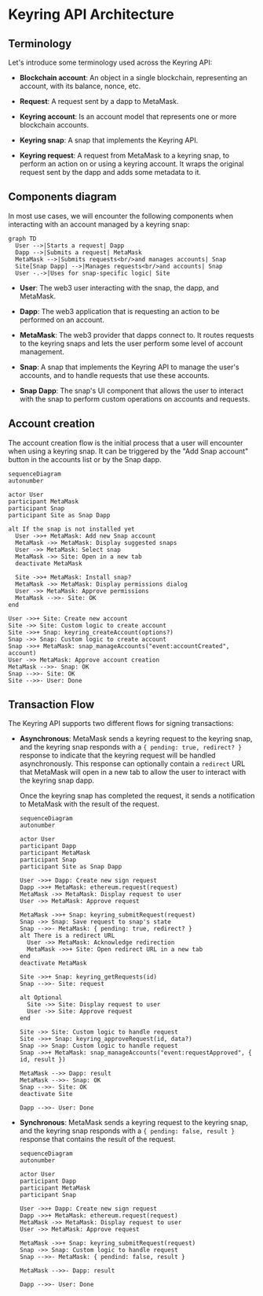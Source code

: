 # Keyring API Architecture

## Terminology

Let's introduce some terminology used across the Keyring API:

- **Blockchain account**: An object in a single blockchain, representing an
  account, with its balance, nonce, etc.

- **Request**: A request sent by a dapp to MetaMask.

- **Keyring account**: Is an account model that represents one or more
  blockchain accounts.

- **Keyring snap**: A snap that implements the Keyring API.

- **Keyring request**: A request from MetaMask to a keyring snap, to perform an
  action on or using a keyring account. It wraps the original request sent by
  the dapp and adds some metadata to it.

## Components diagram

In most use cases, we will encounter the following components when interacting
with an account managed by a keyring snap:

```mermaid
graph TD
  User -->|Starts a request| Dapp
  Dapp -->|Submits a request| MetaMask
  MetaMask -->|Submits requests<br/>and manages accounts| Snap
  Site[Snap Dapp] -->|Manages requests<br/>and accounts| Snap
  User -.->|Uses for snap-specific logic| Site
```

- **User**: The web3 user interacting with the snap, the dapp, and MetaMask.

- **Dapp**: The web3 application that is requesting an action to be performed
  on an account.

- **MetaMask**: The web3 provider that dapps connect to. It routes requests to
  the keyring snaps and lets the user perform some level of account management.

- **Snap**: A snap that implements the Keyring API to manage the user's
  accounts, and to handle requests that use these accounts.

- **Snap Dapp**: The snap's UI component that allows the user to interact with
  the snap to perform custom operations on accounts and requests.

## Account creation

The account creation flow is the initial process that a user will encounter
when using a keyring snap. It can be triggered by the "Add Snap account" button
in the accounts list or by the Snap dapp.

```mermaid
sequenceDiagram
autonumber

actor User
participant MetaMask
participant Snap
participant Site as Snap Dapp

alt If the snap is not installed yet
  User ->>+ MetaMask: Add new Snap account
  MetaMask ->> MetaMask: Display suggested snaps
  User ->> MetaMask: Select snap
  MetaMask ->> Site: Open in a new tab
  deactivate MetaMask

  Site ->>+ MetaMask: Install snap?
  MetaMask ->> MetaMask: Display permissions dialog
  User ->> MetaMask: Approve permissions
  MetaMask -->>- Site: OK
end

User ->>+ Site: Create new account
Site ->> Site: Custom logic to create account
Site ->>+ Snap: keyring_createAccount(options?)
Snap ->> Snap: Custom logic to create account
Snap ->>+ MetaMask: snap_manageAccounts("event:accountCreated", account)
User ->> MetaMask: Approve account creation
MetaMask -->>- Snap: OK
Snap -->>- Site: OK
Site -->>- User: Done
```

## Transaction Flow

The Keyring API supports two different flows for signing transactions:

- **Asynchronous**: MetaMask sends a keyring request to the keyring snap, and
  the keyring snap responds with a `{ pending: true, redirect? }` response
  to indicate that the keyring request will be handled asynchronously. This
  response can optionally contain a `redirect` URL that MetaMask will open in a
  new tab to allow the user to interact with the keyring snap dapp.

  Once the keyring snap has completed the request, it sends a notification to
  MetaMask with the result of the request.

  ```mermaid
  sequenceDiagram
  autonumber

  actor User
  participant Dapp
  participant MetaMask
  participant Snap
  participant Site as Snap Dapp

  User ->>+ Dapp: Create new sign request
  Dapp ->>+ MetaMask: ethereum.request(request)
  MetaMask ->> MetaMask: Display request to user
  User ->> MetaMask: Approve request

  MetaMask ->>+ Snap: keyring_submitRequest(request)
  Snap ->> Snap: Save request to snap's state
  Snap -->>- MetaMask: { pending: true, redirect? }
  alt There is a redirect URL
    User ->> MetaMask: Acknowledge redirection
    MetaMask ->>+ Site: Open redirect URL in a new tab
  end
  deactivate MetaMask

  Site ->>+ Snap: keyring_getRequests(id)
  Snap -->>- Site: request

  alt Optional
    Site ->> Site: Display request to user
    User ->> Site: Approve request
  end

  Site ->> Site: Custom logic to handle request
  Site ->>+ Snap: keyring_approveRequest(id, data?)
  Snap ->> Snap: Custom logic to handle request
  Snap ->>+ MetaMask: snap_manageAccounts("event:requestApproved", { id, result })

  MetaMask -->> Dapp: result
  MetaMask -->>- Snap: OK
  Snap -->>- Site: OK
  deactivate Site

  Dapp -->>- User: Done
  ```

- **Synchronous**: MetaMask sends a keyring request to the keyring snap, and
  the keyring snap responds with a `{ pending: false, result }` response that
  contains the result of the request.

  ```mermaid
  sequenceDiagram
  autonumber

  actor User
  participant Dapp
  participant MetaMask
  participant Snap

  User ->>+ Dapp: Create new sign request
  Dapp ->>+ MetaMask: ethereum.request(request)
  MetaMask ->> MetaMask: Display request to user
  User ->> MetaMask: Approve request

  MetaMask ->>+ Snap: keyring_submitRequest(request)
  Snap ->> Snap: Custom logic to handle request
  Snap -->>- MetaMask: { pendind: false, result }

  MetaMask -->>- Dapp: result

  Dapp -->>- User: Done
  ```
